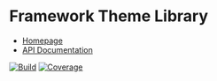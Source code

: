# Framework Theme Library

- [Homepage](https://the-framework.gitlab.io/libraries/theme.html)
- [API Documentation](https://the-framework.gitlab.io/libraries/theme/docs/)

[![Build](https://gitlab.com/the-framework/libraries/theme/badges/master/pipeline.svg)](https://gitlab.com/the-framework/libraries/theme/-/jobs)
[![Coverage](https://gitlab.com/the-framework/libraries/theme/badges/master/coverage.svg?job=test:php)](https://the-framework.gitlab.io/libraries/theme/coverage/)
